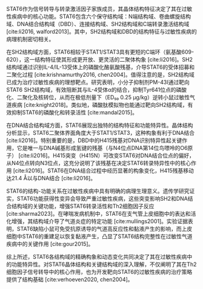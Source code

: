 STAT6作为信号转导与转录激活因子家族成员，其晶体结构特征决定了其在过敏性疾病中的核心功能。STAT6包含六个保守结构域：N端结构域、卷曲螺旋结构域、DNA结合结构域（DBD）、连接结构域、SH2结构域和C端转录激活结构域 [cite:li2016, walford2013]。其中，SH2结构域和DBD的结构特征与过敏性疾病的病理机制密切相关。

在SH2结构域方面，STAT6相较于STAT1/STAT3具有更短的C端环（氨基酸609-620），这一结构特征使其形成更开放、更灵活的二聚体构象 [cite:li2016]。SH2结构域通过识别IL-4/IL-13受体上的磷酸化酪氨酸残基，介导STAT6的受体招募和二聚化过程 [cite:krishnamurthy2016, chen2004]。值得注意的是，SH2结构域已成为治疗过敏性疾病的理想靶点。研究表明，小分子抑制剂PM-43I通过靶向STAT6 SH2结构域，有效阻断其与IL-4受体α的结合，抑制Tyr641位点的磷酸化、二聚化及核转位，从而在极低剂量下（ED₅₀ 0.25 µg/kg）逆转小鼠过敏性气道疾病 [cite:knight2018]。类似地，磷酸肽模拟物也能通过靶向SH2结构域，有效抑制STAT6的磷酸化和转录活性 [cite:mandal2015]。

在DNA结合结构域方面，STAT6展现出独特的结构特征和功能特异性。晶体结构分析显示，STAT6二聚体界面角度大于STAT1/STAT3，这种构象有利于DNA结合 [cite:li2016]。特别重要的是，DBD中的H415残基对DNA识别特异性起关键作用，它是唯一与DNA碱基形成氢键的残基（与N4位点DNA第14位鸟嘌呤的O6原子） [cite:li2016]。H415突变（H415N）可改变STAT6对DNA结合位点的偏好，从N4位点转向N3位点，这充分说明了该残基在决定STAT6转录特异性中的核心作用 [cite:li2016]。STAT6在DNA结合过程中经历显著的构象变化，H415残基移动达21.4 Å以与DNA结合 [cite:li2016]。

STAT6的结构-功能关系在过敏性疾病中具有明确的病理生理意义。遗传学研究证实，STAT6功能获得性变异会导致严重过敏性疾病，这些突变影响SH2和DNA结合结构域的关键功能，增强STAT6转录活性和Th2细胞因子反应 [cite:sharma2023]。在哮喘发病机制中，STAT6在支气管上皮细胞中的表达和活化增强，其结构域介导了气道炎症的特定功能 [cite:mullings2001]。实验证据表明，STAT6缺陷小鼠可免受抗原诱导的气道高反应性和黏液产生的影响，而上皮细胞中STAT6的重建足以恢复黏液产生，凸显了STAT6结构完整性在过敏性气道疾病中的关键作用 [cite:gour2015]。

综上所述，STAT6各结构域的精确构象和动态变化共同决定了其在过敏性疾病中的功能特异性。对STAT6晶体结构和关键结构域的深入理解，不仅阐明了其在Th2细胞因子信号转导中的核心作用，也为开发靶向STAT6的过敏性疾病的治疗策略提供了结构基础 [cite:verhoeven2020, chen2004]。